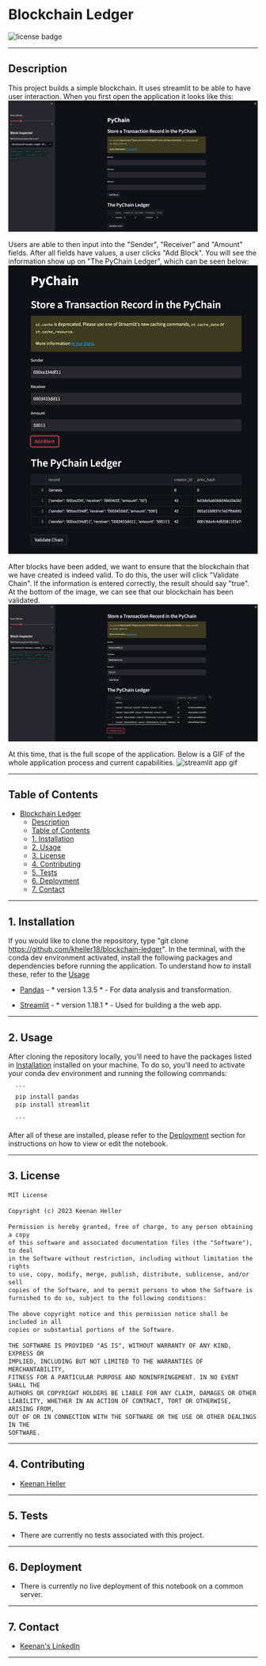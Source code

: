 # Blockchain Ledger

![license badge](https://shields.io/badge/license-mit-blue)

---

## Description
This project builds a simple blockchain. It uses streamlit to be able to have user interaction. When you first open the application it looks like this:
![streamlit blank app](Images/initial_chain.png)

Users are able to then input into the "Sender", "Receiver" and "Amount" fields. After all fields have values, a user clicks "Add Block". You will see the information show up on "The PyChain Ledger", which can be seen below:
![streamlit add block](Images/add_block.png)

After blocks have been added, we want to ensure that the blockchain that we have created is indeed valid. To do this, the user will click "Validate Chain". If the information is entered correctly, the result should say "true". At the bottom of the image, we can see that our blockchain has been validated.
![streamlit validate chain](Images/validate_chain.png)

At this time, that is the full scope of the application. Below is a GIF of the whole application process and current capabilities.
![streamlit app gif](Gifs/streamlit_blockchain.gif)

---

## Table of Contents
- [Blockchain Ledger](#blockchain-ledger)
  - [Description](#description)
  - [Table of Contents](#table-of-contents)
  - [1. Installation](#1-installation)
  - [2. Usage](#2-usage)
  - [3. License](#3-license)
  - [4. Contributing](#4-contributing)
  - [5. Tests](#5-tests)
  - [6. Deployment](#6-deployment)
  - [7. Contact](#7-contact)

---

## 1. Installation

  If you would like to clone the repository, type "git clone https://github.com/kheller18/blockchain-ledger".
  In the terminal, with the conda dev environment activated, install the following packages and dependencies before running the application. To understand how to install these, refer to the [Usage](#2-usage)

  * [Pandas](https://pandas.pydata.org/docs/) - * version 1.3.5 * - For data analysis and transformation.

  * [Streamlit](https://streamlit.io/) - * version 1.18.1 * - Used for building a the web app.

---

## 2. Usage

  After cloning the repository locally, you'll need to have the packages listed in [Installation](#1-installation) installed on your machine. To do so, you'll need to activate your conda dev environment and running the following commands:

      ```
      pip install pandas
      pip install streamlit

      ```

  After all of these are installed, please refer to the [Deployment](#6-deployment) section for instructions on how to view or edit the notebook.

---

## 3. License
  ```
  MIT License

  Copyright (c) 2023 Keenan Heller

  Permission is hereby granted, free of charge, to any person obtaining a copy
  of this software and associated documentation files (the "Software"), to deal
  in the Software without restriction, including without limitation the rights
  to use, copy, modify, merge, publish, distribute, sublicense, and/or sell
  copies of the Software, and to permit persons to whom the Software is
  furnished to do so, subject to the following conditions:

  The above copyright notice and this permission notice shall be included in all
  copies or substantial portions of the Software.

  THE SOFTWARE IS PROVIDED "AS IS", WITHOUT WARRANTY OF ANY KIND, EXPRESS OR
  IMPLIED, INCLUDING BUT NOT LIMITED TO THE WARRANTIES OF MERCHANTABILITY,
  FITNESS FOR A PARTICULAR PURPOSE AND NONINFRINGEMENT. IN NO EVENT SHALL THE
  AUTHORS OR COPYRIGHT HOLDERS BE LIABLE FOR ANY CLAIM, DAMAGES OR OTHER
  LIABILITY, WHETHER IN AN ACTION OF CONTRACT, TORT OR OTHERWISE, ARISING FROM,
  OUT OF OR IN CONNECTION WITH THE SOFTWARE OR THE USE OR OTHER DEALINGS IN THE
  SOFTWARE.
  ```
---

## 4. Contributing

  + [Keenan Heller](https://github.com/kheller18)

---

## 5. Tests

  + There are currently no tests associated with this project.

---

## 6. Deployment
  + There is currently no live deployment of this notebook on a common server.

---

## 7. Contact

  + [Keenan's LinkedIn](https://www.linkedin.com/in/keenanheller/)

---